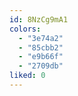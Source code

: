 ```yaml
---
id: 8NzCg9mA1
colors:
  - "3e74a2"
  - "85cbb2"
  - "e9b66f"
  - "2709db"
liked: 0
---
```

